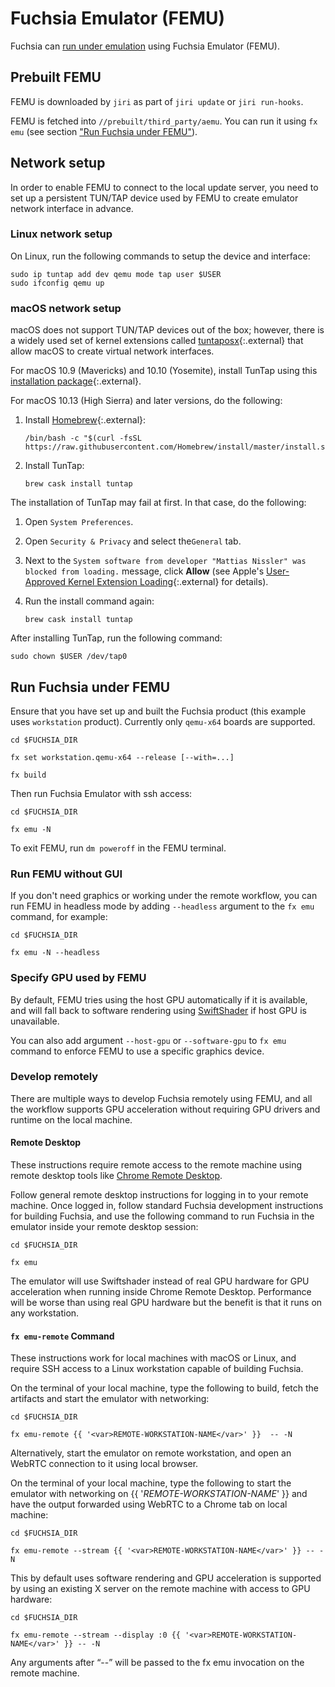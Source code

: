 # Fuchsia Emulator (FEMU)

Fuchsia can [run under emulation](/docs/getting_started.md#set_up_the_emulator)
using Fuchsia Emulator (FEMU).

## Prebuilt FEMU

FEMU is downloaded by `jiri` as part of `jiri update` or `jiri run-hooks`.

FEMU is fetched into `//prebuilt/third_party/aemu`. You can run it using `fx emu`
(see section ["Run Fuchsia under FEMU"](#run_fuchsia_under_femu)).

## Network setup

In order to enable FEMU to connect to the local update server, you need to set
up a persistent TUN/TAP device used by FEMU to create emulator network interface
in advance.

### Linux network setup

On Linux, run the following commands to setup the device and interface:

```
sudo ip tuntap add dev qemu mode tap user $USER
sudo ifconfig qemu up
```

### macOS network setup

macOS does not support TUN/TAP devices out of the box; however, there is a widely
used set of kernel extensions called
[tuntaposx](http://tuntaposx.sourceforge.net/download.xhtml){:.external} that allow
macOS to create virtual network interfaces.

For macOS 10.9 (Mavericks) and 10.10 (Yosemite), install TunTap using this
[installation package](http://tuntaposx.sourceforge.net/download.xhtml){:.external}.

For macOS 10.13 (High Sierra) and later versions, do the following:

1.  Install [Homebrew](https://brew.sh){:.external}:

    ```posix-terminal
    /bin/bash -c "$(curl -fsSL https://raw.githubusercontent.com/Homebrew/install/master/install.sh)"
    ```

1.  Install TunTap:

    ```posix-terminal
    brew cask install tuntap
    ```

The installation of TunTap may fail at first. In that case, do the following:

1.  Open `System Preferences`.
1.  Open `Security & Privacy` and select the`General` tab.
1.  Next to the `System software from developer "Mattias Nissler" was blocked
    from loading.` message, click **Allow** (see Apple's
    [User-Approved Kernel Extension Loading](https://developer.apple.com/library/archive/technotes/tn2459/_index.html){:.external}
    for details).
1.  Run the install command again:

    ```posix-terminal
    brew cask install tuntap
    ```

After installing TunTap, run the following command:

```posix-terminal
sudo chown $USER /dev/tap0
```

## Run Fuchsia under FEMU

Ensure that you have set up and built the Fuchsia product (this example uses
`workstation` product). Currently only `qemu-x64` boards are supported.

```posix-terminal
cd $FUCHSIA_DIR

fx set workstation.qemu-x64 --release [--with=...]

fx build
```

Then run Fuchsia Emulator with ssh access:

```posix-terminal
cd $FUCHSIA_DIR

fx emu -N
```

To exit FEMU, run `dm poweroff` in the FEMU terminal.

### Run FEMU without GUI

If you don't need graphics or working under the remote workflow,
you can run FEMU in headless mode by adding `--headless` argument to the
`fx emu` command, for example:

```posix-terminal
cd $FUCHSIA_DIR

fx emu -N --headless
```

### Specify GPU used by FEMU

By default, FEMU tries using the host GPU automatically if it is available,
and will fall back to software rendering using
[SwiftShader](https://swiftshader.googlesource.com/SwiftShader/) if host GPU is
unavailable.

You can also add argument `--host-gpu` or `--software-gpu` to `fx emu` command
to enforce FEMU to use a specific graphics device.

### Develop remotely

There are multiple ways to develop Fuchsia remotely using FEMU, and all the
workflow supports GPU acceleration without requiring GPU drivers and runtime
on the local machine.

#### Remote Desktop

These instructions require remote access to the remote machine using remote
desktop tools like [Chrome Remote Desktop](https://remotedesktop.google.com/).

Follow general remote desktop instructions for logging in to your remote machine.
Once logged in, follow standard Fuchsia development instructions for building
Fuchsia, and use the following command to run Fuchsia in the emulator inside
your remote desktop session:

```posix-terminal
cd $FUCHSIA_DIR

fx emu
```

The emulator will use Swiftshader instead of real GPU hardware for GPU
acceleration when running inside Chrome Remote Desktop. Performance will be
worse than using real GPU hardware but the benefit is that it runs on any
workstation.

#### `fx emu-remote` Command

These instructions work for local machines with macOS or Linux, and require SSH
access to a Linux workstation capable of building Fuchsia.

On the terminal of your local machine, type the following to build, fetch the
artifacts and start the emulator with networking:

```posix-terminal
cd $FUCHSIA_DIR

fx emu-remote {{ '<var>REMOTE-WORKSTATION-NAME</var>' }}  -- -N
```

Alternatively, start the emulator on remote workstation, and open an WebRTC
connection to it using local browser.

On the terminal of your local machine, type the following to start the emulator
with networking on {{ '<var>REMOTE-WORKSTATION-NAME</var>' }} and have the
output forwarded using WebRTC to a Chrome tab on local machine:

```posix-terminal
cd $FUCHSIA_DIR

fx emu-remote --stream {{ '<var>REMOTE-WORKSTATION-NAME</var>' }} -- -N
```

This by default uses software rendering and GPU acceleration is supported by
using an existing X server on the remote machine with access to GPU hardware:

```posix-terminal
cd $FUCHSIA_DIR

fx emu-remote --stream --display :0 {{ '<var>REMOTE-WORKSTATION-NAME</var>' }} -- -N
```

Any arguments after “--” will be passed to the fx emu invocation on the remote
machine.

